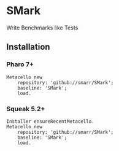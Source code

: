 # SMark
Write Benchmarks like Tests

## Installation
### Pharo 7+
```smalltalk
Metacello new
    repository: 'github://smarr/SMark';
    baseline: 'SMark';
    load.
```
### Squeak 5.2+
```smalltalk
Installer ensureRecentMetacello.
Metacello new
    repository: 'github://smarr/SMark';
    baseline: 'SMark';
    load.
```
